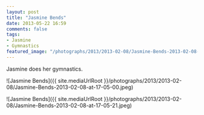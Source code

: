 ```yaml
---
layout: post
title: "Jasmine Bends"
date: 2013-05-22 16:59
comments: false
tags:
- Jasmine
- Gymnastics
featured_image: "/photographs/2013/2013-02-08/Jasmine-Bends-2013-02-08-at-17-05-00.jpeg"
---
```

Jasmine does her gymnastics.

![Jasmine Bends]({{ site.mediaUrlRoot }}/photographs/2013/2013-02-08/Jasmine-Bends-2013-02-08-at-17-05-00.jpeg)

![Jasmine Bends]({{ site.mediaUrlRoot }}/photographs/2013/2013-02-08/Jasmine-Bends-2013-02-08-at-17-05-21.jpeg)